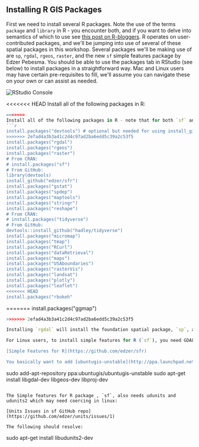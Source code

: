 
## Installing R GIS Packages

First we need to install several R packages.  Note the use of the terms `package` and `library` in R - you encounter both, and if you want to delve into semantics of which to use see [this post on R-bloggers](https://www.r-bloggers.com/packages-v-libraries-in-r/).  R operates on user-contributed packages, and we'll be jumping into use of several of these spatial packages in this workshop.  Several packages we'll be making use of are `sp`, `rgdal`, `rgeos`, `raster`, and the new `sf` simple features package by Edzer Pebesma.  You should be able to use the packages tab in RStudio (see below) to install packages in a straightforward way.  Mac and Linux users may have certain pre-requisites to fill, we'll assume you can navigate these on your own or can assist as needed.

![RStudio Console](/AWRA_GIS_R_Workshop/figure/packages.png)

<<<<<<< HEAD
Install all of the following packages in R:
```r
=======
Install all of the following packages in R - note that for both `sf` and `tidyverse` - and specificallly `ggplot2` in `tidyverse`, I've indicated the alternative install from GitHub rather than CRAN.  This is optional, as is installing devtools, and you will be fine with the CRAN version of packages, except that you will not be able to reproduce one of the example plots in the `sf` section that uses `sf_geom` funtion from the development version of `ggplot2`. Note that `tidyverse` is a 'meta-package' that includes several specific packages such as `ggplot2`, `dplyr`, and `tidyr`.
```r
install.packages("devtools") # optional but needed for using install_github
>>>>>>> 2efad4a3b3a41c2d4c97ad2ba6edd5c39a2c53f5
install.packages("rgdal")
install.packages("rgeos")
install.packages("raster")
# From CRAN:
# install.packages("sf")
# From GitHub:
library(devtools)
install_github("edzer/sfr")
install.packages("gstat")
install.packages("spdep")
install.packages("maptools")
install.packages("stringr")
install.packages("reshape")
# From CRAN:
# install.packages("tidyverse")
# From GitHub:
devtools::install_github("hadley/tidyverse")
install.packages("micromap")
install.packages("tmap")
install.packages("RCurl")
install.packages("dataRetrieval")
install.packages("maps")
install.packages("USAboundaries")
install.packages("rasterVis")
install.packages("landsat")
install.packages("plotly")
install.packages("leaflet")
<<<<<<< HEAD
install.packages("rbokeh"
```
=======
install.packages("ggmap")
```r
>>>>>>> 2efad4a3b3a41c2d4c97ad2ba6edd5c39a2c53f5

Installing `rgdal` will install the foundation spatial package, `sp`, as a dependency.  

For Linux users, to install simple features for R (`sf`), you need GDAL >= 2.0.0, GEOS >= 3.3.0, and Proj.4 >=  4.8.0.  Edzer Pebesma's Simple Features for R GitHub repo has a good explanation:

[Simple Features for R](https://github.com/edzer/sfr)

You basically want to add [ubuntugis-unstable](http://ppa.launchpad.net/ubuntugis/ubuntugis-unstable/ubuntu/) to the package repositories and then get those three dependencies:

```
sudo add-apt-repository ppa:ubuntugis/ubuntugis-unstable
sudo apt-get install libgdal-dev libgeos-dev libproj-dev
```

The Simple features for R package , `sf`, also needs udunits and udunits2 which may need coercing in linux:

[Units Issues in sf GitHub repo](https://github.com/edzer/units/issues/1)

The following should resolve:

```
sudo apt-get install libudunits2-dev
```
